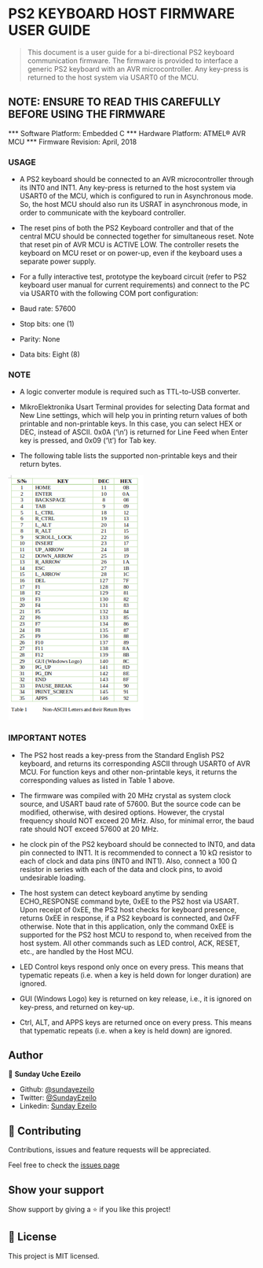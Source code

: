 # PS2 KEYBOARD HOST FIRMWARE USER GUIDE

> This document is a user guide for a bi-directional PS2 keyboard communication firmware. The firmware is provided to interface a generic PS2 keyboard with an AVR microcontroller. Any key-press is returned to the host system via USART0 of the MCU.

##  NOTE:	ENSURE TO READ THIS CAREFULLY BEFORE USING THE FIRMWARE

*** Software Platform: 	Embedded C 
*** Hardware Platform:	ATMEL® AVR MCU
*** Firmware Revision:	April, 2018

### USAGE

- A PS2 keyboard should be connected to an AVR microcontroller through its INT0 and INT1. Any key-press is returned to the host system via USART0 of the MCU, which is configured to run in Asynchronous mode. So, the host MCU should also run its USRAT in asynchronous mode, in order to communicate with the keyboard controller.

- The reset pins of both the PS2 Keyboard controller and that of the central MCU should be connected together for simultaneous reset. Note that reset pin of AVR MCU is ACTIVE LOW. The controller resets the keyboard on MCU reset or on power-up, even if the keyboard uses a separate power supply.

- For a fully interactive test, prototype the keyboard circuit (refer to PS2 keyboard user manual for current requirements) and connect to the PC via USART0 with the following COM port configuration:

- Baud rate:	57600
- Stop bits:	one (1)
- Parity:		None
- Data bits:	Eight (8)

### NOTE
- A logic converter module is required such as TTL-to-USB converter.

-   MikroElektronika Usart Terminal provides for selecting Data format and New Line settings, which will help you in printing return values of both printable and non-printable keys. In this case, you can select HEX or DEC, instead of ASCII.
0x0A (‘\n’) is returned for Line Feed when Enter key is pressed, and 0x09 (‘\t’) for Tab key.
- The following table lists the supported non-printable keys and their return bytes.

![Key Chart](table.png)

### IMPORTANT NOTES

- The PS2 host reads a key-press from the Standard English PS2 keyboard, and returns its corresponding ASCII through USART0 of AVR MCU. For function keys and other non-printable keys, it returns the corresponding values as listed in Table 1 above.

- The firmware was compiled with 20 MHz crystal as system clock source, and USART baud rate of 57600. But the source code can be modified, otherwise, with desired options. However, the crystal frequency should NOT exceed 20 MHz. Also, for minimal error, the baud rate should NOT exceed 57600 at 20 MHz.

- he clock pin of the PS2 keyboard should be connected to INT0, and data pin connected to INT1. It is recommended to connect a 10 kΩ resistor to each of clock and data pins (INT0 and INT1). Also, connect a 100 Ω resistor in series with each of the data and clock pins, to avoid undesirable loading.

- The host system can detect keyboard anytime by sending ECHO_RESPONSE command byte, 0xEE to the PS2 host via USART. Upon receipt of 0xEE, the PS2 host checks for keyboard presence, returns 0xEE in response, if a PS2 keyboard is connected, and 0xFF otherwise. Note that in this application, only the command 0xEE is supported for the PS2 host MCU to respond to, when received from the host system. All other commands such as LED control, ACK, RESET, etc., are handled by the Host MCU.

- LED Control keys respond only once on every press. This means that typematic repeats (i.e. when a key is held down for longer duration) are ignored.

- GUI (Windows Logo) key is returned on key release, i.e., it is ignored on key-press, and returned on key-up.

- Ctrl, ALT, and APPS keys are returned once on every press. This means that typematic repeats (i.e. when a key is held down) are ignored.


## Author

👤 **Sunday Uche Ezeilo**

- Github: [@sundayezeilo](https://github.com/ezeilo-su)
- Twitter: [@SundayEzeilo](https://twitter.com/SundayEzeilo)
- Linkedin: [Sunday Ezeilo](https://www.linkedin.com/in/sunday-ezeilo-a6a67664/)

## 🤝 Contributing

Contributions, issues and feature requests will be appreciated.

Feel free to check the [issues page](https://github.com/ezeilo-su/ps2KbHost/issues)

## Show your support

Show support by giving a ⭐️ if you like this project!

## 📝 License

This project is MIT licensed.